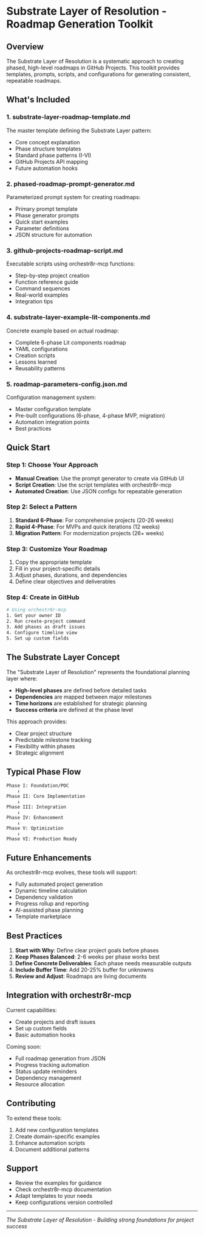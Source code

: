 # Substrate Layer of Resolution - Roadmap Generation Toolkit

## Overview
The Substrate Layer of Resolution is a systematic approach to creating phased, high-level roadmaps in GitHub Projects. This toolkit provides templates, prompts, scripts, and configurations for generating consistent, repeatable roadmaps.

## What's Included

### 1. **substrate-layer-roadmap-template.md**
The master template defining the Substrate Layer pattern:
- Core concept explanation
- Phase structure templates
- Standard phase patterns (I-VI)
- GitHub Projects API mapping
- Future automation hooks

### 2. **phased-roadmap-prompt-generator.md**
Parameterized prompt system for creating roadmaps:
- Primary prompt template
- Phase generator prompts
- Quick start examples
- Parameter definitions
- JSON structure for automation

### 3. **github-projects-roadmap-script.md**
Executable scripts using orchestr8r-mcp functions:
- Step-by-step project creation
- Function reference guide
- Command sequences
- Real-world examples
- Integration tips

### 4. **substrate-layer-example-lit-components.md**
Concrete example based on actual roadmap:
- Complete 6-phase Lit components roadmap
- YAML configurations
- Creation scripts
- Lessons learned
- Reusability patterns

### 5. **roadmap-parameters-config.json.md**
Configuration management system:
- Master configuration template
- Pre-built configurations (6-phase, 4-phase MVP, migration)
- Automation integration points
- Best practices

## Quick Start

### Step 1: Choose Your Approach
- **Manual Creation**: Use the prompt generator to create via GitHub UI
- **Script Creation**: Use the script templates with orchestr8r-mcp
- **Automated Creation**: Use JSON configs for repeatable generation

### Step 2: Select a Pattern
1. **Standard 6-Phase**: For comprehensive projects (20-26 weeks)
2. **Rapid 4-Phase**: For MVPs and quick iterations (12 weeks)
3. **Migration Pattern**: For modernization projects (26+ weeks)

### Step 3: Customize Your Roadmap
1. Copy the appropriate template
2. Fill in your project-specific details
3. Adjust phases, durations, and dependencies
4. Define clear objectives and deliverables

### Step 4: Create in GitHub
```bash
# Using orchestr8r-mcp
1. Get your owner ID
2. Run create-project command
3. Add phases as draft issues
4. Configure timeline view
5. Set up custom fields
```

## The Substrate Layer Concept

The "Substrate Layer of Resolution" represents the foundational planning layer where:
- **High-level phases** are defined before detailed tasks
- **Dependencies** are mapped between major milestones  
- **Time horizons** are established for strategic planning
- **Success criteria** are defined at the phase level

This approach provides:
- Clear project structure
- Predictable milestone tracking
- Flexibility within phases
- Strategic alignment

## Typical Phase Flow

```
Phase I: Foundation/POC
    ↓
Phase II: Core Implementation
    ↓
Phase III: Integration
    ↓
Phase IV: Enhancement
    ↓
Phase V: Optimization
    ↓
Phase VI: Production Ready
```

## Future Enhancements

As orchestr8r-mcp evolves, these tools will support:
- Fully automated project generation
- Dynamic timeline calculation
- Dependency validation
- Progress rollup and reporting
- AI-assisted phase planning
- Template marketplace

## Best Practices

1. **Start with Why**: Define clear project goals before phases
2. **Keep Phases Balanced**: 2-6 weeks per phase works best
3. **Define Concrete Deliverables**: Each phase needs measurable outputs
4. **Include Buffer Time**: Add 20-25% buffer for unknowns
5. **Review and Adjust**: Roadmaps are living documents

## Integration with orchestr8r-mcp

Current capabilities:
- Create projects and draft issues
- Set up custom fields
- Basic automation hooks

Coming soon:
- Full roadmap generation from JSON
- Progress tracking automation
- Status update reminders
- Dependency management
- Resource allocation

## Contributing

To extend these tools:
1. Add new configuration templates
2. Create domain-specific examples
3. Enhance automation scripts
4. Document additional patterns

## Support

- Review the examples for guidance
- Check orchestr8r-mcp documentation
- Adapt templates to your needs
- Keep configurations version controlled

---

*The Substrate Layer of Resolution - Building strong foundations for project success*
